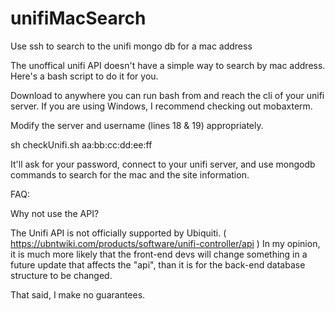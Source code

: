 # unifiMacSearch
Use ssh to search to the unifi mongo db for a mac address

The unoffical unifi API doesn't have a simple way to search by mac address.
Here's a bash script to do it for you.

Download to anywhere you can run bash from and reach the cli of your unifi server.
If you are using Windows, I recommend checking out mobaxterm.

Modify the server and username (lines 18 & 19) appropriately.

  sh checkUnifi.sh aa:bb:cc:dd:ee:ff 

It'll ask for your password, connect to your unifi server, and use mongodb commands to search for the mac and the site information.


FAQ: 

Why not use the API?

The Unifi API is not officially supported by Ubiquiti. ( https://ubntwiki.com/products/software/unifi-controller/api )
In my opinion, it is much more likely that the front-end devs will change something in a future update that affects the "api", 
than it is for the back-end database structure to be changed.

That said, I make no guarantees.
